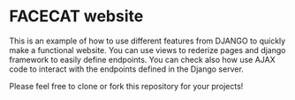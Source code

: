 # FACECAT website
This is an example of how to use different features from DJANGO to quickly make
a functional website. You can use views to rederize pages and django framework
to easily define endpoints. You can check also how use AJAX code to interact with
the endpoints defined in the Django server.

Please feel free to clone or fork this repository for your projects! 
